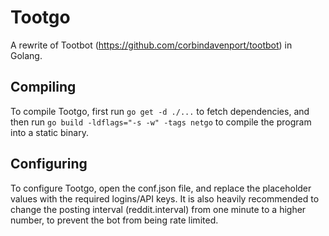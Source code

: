 # Tootgo
A rewrite of Tootbot (https://github.com/corbindavenport/tootbot) in Golang.

## Compiling
To compile Tootgo, first run `go get -d ./...` to fetch dependencies, and then run `go build -ldflags="-s -w" -tags netgo` to compile the program into a static binary.

## Configuring
To configure Tootgo, open the conf.json file, and replace the placeholder values with the required logins/API keys. It is also heavily recommended to change the posting interval (reddit.interval) from one minute to a higher number, to prevent the bot from being rate limited.
